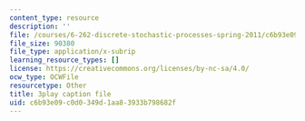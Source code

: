 ```yaml
---
content_type: resource
description: ''
file: /courses/6-262-discrete-stochastic-processes-spring-2011/c6b93e09c0d0349d1aa83933b798682f_pOhZUJ5BQXk.srt
file_size: 90380
file_type: application/x-subrip
learning_resource_types: []
license: https://creativecommons.org/licenses/by-nc-sa/4.0/
ocw_type: OCWFile
resourcetype: Other
title: 3play caption file
uid: c6b93e09-c0d0-349d-1aa8-3933b798682f
---
```


